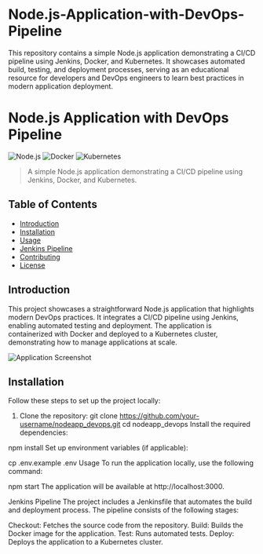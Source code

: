 
# Node.js-Application-with-DevOps-Pipeline
This repository contains a simple Node.js application demonstrating a CI/CD pipeline using Jenkins, Docker, and Kubernetes. It showcases automated build, testing, and deployment processes, serving as an educational resource for developers and DevOps engineers to learn best practices in modern application deployment.
# Node.js Application with DevOps Pipeline

![Node.js](https://img.shields.io/badge/Node.js-v16.0.0-brightgreen)
![Docker](https://img.shields.io/badge/Docker-v20.10.0-blue)
![Kubernetes](https://img.shields.io/badge/Kubernetes-v1.20.0-orange)

> A simple Node.js application demonstrating a CI/CD pipeline using Jenkins, Docker, and Kubernetes.

## Table of Contents

- [Introduction](#introduction)
- [Installation](#installation)
- [Usage](#usage)
- [Jenkins Pipeline](#jenkins-pipeline)
- [Contributing](#contributing)
- [License](#license)

## Introduction

This project showcases a straightforward Node.js application that highlights modern DevOps practices. It integrates a CI/CD pipeline using Jenkins, enabling automated testing and deployment. The application is containerized with Docker and deployed to a Kubernetes cluster, demonstrating how to manage applications at scale.

![Application Screenshot](https://via.placeholder.com/800x400?text=Application+Screenshot)

## Installation

Follow these steps to set up the project locally:

1. Clone the repository:
   git clone https://github.com/your-username/nodeapp_devops.git
   cd nodeapp_devops
   Install the required dependencies:



npm install
Set up environment variables (if applicable):

cp .env.example .env
Usage
To run the application locally, use the following command:

npm start
The application will be available at http://localhost:3000.

Jenkins Pipeline
The project includes a Jenkinsfile that automates the build and deployment process. The pipeline consists of the following stages:

Checkout: Fetches the source code from the repository.
Build: Builds the Docker image for the application.
Test: Runs automated tests.
Deploy: Deploys the application to a Kubernetes cluster.
